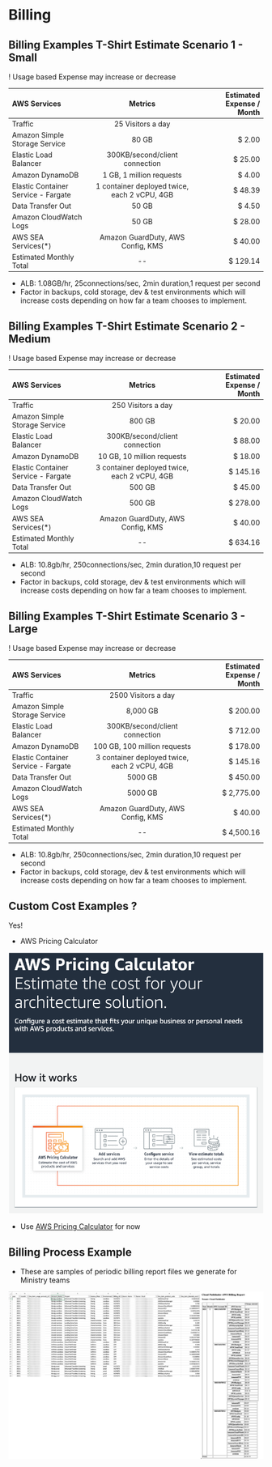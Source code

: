 # Billing




## Billing Examples T-Shirt Estimate Scenario 1 - Small
! Usage based Expense may increase or decrease

| AWS Services      | Metrics | Estimated Expense / Month     |
| :---        |    :----:   |          ---: |
| Traffic    | 25 Visitors a day      |  |
| Amazon Simple Storage Service    | 80 GB      | $ 2.00  |
| Elastic Load Balancer    | 300KB/second/client connection      | $ 25.00  |
| Amazon DynamoDB    | 1 GB, 1 million requests      | $ 4.00  |
| Elastic Container Service - Fargate    | 1 container deployed twice, each 2 vCPU, 4GB      | $ 48.39  |
| Data Transfer Out   | 50 GB      | $ 4.50  |
| Amazon CloudWatch Logs   | 50 GB      | $ 28.00  |
| AWS SEA Services(*)   | Amazon GuardDuty, AWS Config, KMS      | $ 40.00  |
| Estimated Monthly Total   | --     | $ 129.14  |

 * ALB: 1.08GB/hr, 25connections/sec, 2min duration,1 request per second
 * Factor in backups, cold storage, dev & test environments which will increase costs depending on how far a team chooses to implement.

## Billing Examples T-Shirt Estimate Scenario 2 - Medium
! Usage based Expense may increase or decrease

| AWS Services      | Metrics | Estimated Expense / Month     |
| :---        |    :----:   |          ---: |
| Traffic    | 250 Visitors a day      |  |
| Amazon Simple Storage Service    | 800 GB      | $ 20.00  |
| Elastic Load Balancer    | 300KB/second/client connection      | $ 88.00  |
| Amazon DynamoDB    | 10 GB, 10 million requests      | $ 18.00  |
| Elastic Container Service - Fargate    | 3 container deployed twice, each 2 vCPU, 4GB      | $ 145.16  |
| Data Transfer Out   | 500 GB      | $ 45.00  |
| Amazon CloudWatch Logs   | 500 GB      | $ 278.00  |
| AWS SEA Services(*)   | Amazon GuardDuty, AWS Config, KMS      | $ 40.00  |
| Estimated Monthly Total   | --     | $ 634.16  |
 * ALB: 10.8gb/hr, 250connections/sec, 2min duration,10 request per second
 * Factor in backups, cold storage, dev & test environments which will increase costs depending on how far a team chooses to implement.


## Billing Examples T-Shirt Estimate Scenario 3 - Large
! Usage based Expense may increase or decrease

| AWS Services      | Metrics | Estimated Expense / Month     |
| :---        |    :----:   |          ---: |
| Traffic    | 2500 Visitors a day      |  |
| Amazon Simple Storage Service    | 8,000 GB      | $ 200.00  |
| Elastic Load Balancer    | 300KB/second/client connection      | $ 712.00  |
| Amazon DynamoDB    | 100 GB, 100 million requests      | $ 178.00  |
| Elastic Container Service - Fargate    | 3 container deployed twice, each 2 vCPU, 4GB      | $ 145.16  |
| Data Transfer Out   | 5000 GB      | $ 450.00  |
| Amazon CloudWatch Logs   | 5000 GB      | $ 2,775.00  |
| AWS SEA Services(*)   | Amazon GuardDuty, AWS Config, KMS      | $ 40.00  |
| Estimated Monthly Total   | --     | $ 4,500.16  |
 * ALB: 10.8gb/hr, 250connections/sec, 2min duration,10 request per second
 * Factor in backups, cold storage, dev & test environments which will increase costs depending on how far a team chooses to implement.

## Custom Cost Examples ?
 Yes!
    
 * AWS Pricing Calculator

![Screen Shot of the AWS Price Calculator page](./images/aws_cost_calculator.png)


* Use [AWS Pricing Calculator](https://calculator.aws) for now 

## Billing Process Example
 * These are samples of periodic billing report files we generate for Ministry teams

![sample monthly billing report](./images/billing.png)
